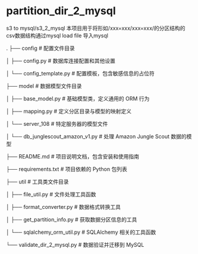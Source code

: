 # partition_dir_2_mysql

s3 to mysql/s3_2_mysql
本项目用于将形如/xxx=xxx/xxx=xxx/的分区结构的csv数据结构通过mysql load file 导入mysql

.
├── config                    # 配置文件目录

│   ├── config.py            # 数据库连接配置和其他设置

│   └── config_template.py    # 配置模板，包含敏感信息的占位符

├── model                     # 数据模型文件目录

│   ├── base_model.py         # 基础模型类，定义通用的 ORM 行为

│   ├── mapping.py            # 定义分区目录与模型的映射定义

│   └── server_108           # 特定服务器的模型文件

│       └── db_junglescout_amazon_v1.py  # 处理 Amazon Jungle Scout 数据的模型

├── README.md                 # 项目说明文档，包含安装和使用指南

├── requirements.txt          # 项目依赖的 Python 包列表

├── util                      # 工具类文件目录

│   ├── file_util.py          # 文件处理工具函数

│   ├── format_converter.py    # 数据格式转换工具

│   ├── get_partition_info.py  # 获取数据分区信息的工具

│   └── sqlalchemy_orm_util.py # SQLAlchemy 相关的工具函数

└── validate_dir_2_mysql.py     # 数据验证并迁移到 MySQL
